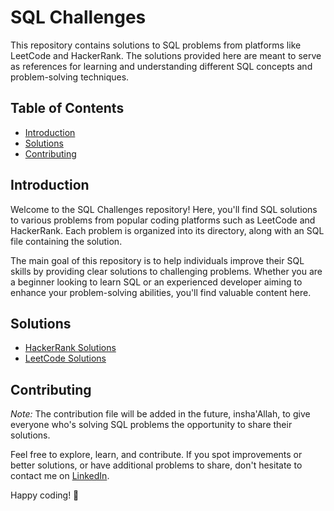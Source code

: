 # SQL Challenges

This repository contains solutions to SQL problems from platforms like LeetCode and HackerRank. The solutions provided here are meant to serve as references for learning and understanding different SQL concepts and problem-solving techniques.

## Table of Contents

- [Introduction](#introduction)
- [Solutions](#solutions)
- [Contributing](#contributiong)

## Introduction

Welcome to the SQL Challenges repository! Here, you'll find SQL solutions to various problems from popular coding platforms such as LeetCode and HackerRank. Each problem is organized into its directory, along with an SQL file containing the solution.

The main goal of this repository is to help individuals improve their SQL skills by providing clear solutions to challenging problems. Whether you are a beginner looking to learn SQL or an experienced developer aiming to enhance your problem-solving abilities, you'll find valuable content here.

## Solutions

- [HackerRank Solutions](https://github.com/MuhammedMagdyy/SQL-Challenges/tree/main/HackerRank)
- [LeetCode Solutions](https://github.com/MuhammedMagdyy/SQL-Challenges/tree/main/LeetCode)

## Contributing

*Note:* The contribution file will be added in the future, insha'Allah, to give everyone who's solving SQL problems the opportunity to share their solutions.

Feel free to explore, learn, and contribute. If you spot improvements or better solutions, or have additional problems to share, don't hesitate to contact me on [LinkedIn](https://www.linkedin.com/in/muhammedmagdyy/).

Happy coding! 🚀
